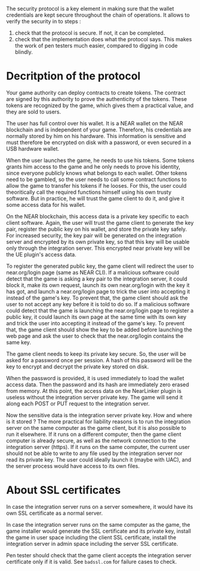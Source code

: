 The security protocol is a key element in making sure that the wallet credentials are kept secure throughout the chain of operations. It allows to verify the security in to steps :
1. check that the protocol is secure. If not, it can be completed.
2. check that the implementation does what the protocol says. This makes the work of pen testers much easier, compared to digging in code blindly.

# Decritption of the protocol

Your game authority can deploy contracts to create tokens. The contract are signed by this authority to prove the authenticity of the tokens. These tokens are recognized by the game, which gives them a practical value, and they are sold to users.

The user has full control over his wallet. It is a NEAR wallet on the NEAR blockchain and is independent of your game. Therefore, his credentials are normally stored by him on his hardware. This information is sensitive and must therefore be encrypted on disk with a password, or even secured in a USB hardware wallet.

When the user launches the game, he needs to use his tokens. Some tokens grants him access to the game and he only needs to prove his identity, since everyone publicly knows what belongs to each wallet. Other tokens need to be gambled, so the user needs to call some contract functions to allow the game to transfer his tokens if he looses. For this, the user could theoritically call the required functions himself using his own trusty software. 
But in practice, he will trust the game client to do it, and give it some access data for his wallet. 

On the NEAR blockchain, this access data is a private key specific to each client software. Again, the user will trust the game client to generate the key pair, register the public key on his wallet, and store the private key safely.
For increased security, the key pair will be generated on the integration server and encrypted by its own private key, so that this key will be usable only through the integration server. This encrypted near private key will be the UE plugin's access data.

To register the generated public key, the game client will redirect the user to near.org/login page (same as NEAR CLI). 
If a malicious software could detect that the game is asking a key pair to the integration server, it could block it, make its own request, launch its own near.org/login with the key it has got, and launch a near.org/login page to trick the user into accepting it instead of the game's key. To prevent that, the game client should ask the user to not accept any key before it is told to do so.
If a malicious software could detect that the game is launching the near.org/login page to register a public key, it could launch its own page at the same time with its own key and trick the user into accepting it instead of the game's key. To prevent that, the game client should show the key to be added before launching the web page and ask the user to check that the near.org/login contains the same key.

The game client needs to keep its private key secure. So, the user will be asked for a password once per session. A hash of this password will be the key to encrypt and decrypt the private key stored on disk. 

When the password is provided, it is used immediately to load the wallet access data. Then the password and its hash are immediately zero erased from memory. At this point, the access data on the NearLinker plugin is useless without the integration server private key. The game will send it along each POST or PUT request to the integration server.

Now the sensitive data is the integration server private key. How and where is it stored ? The more practical for liability reasons is to run the integration server on the same computer as the game client, but it is also possible to run it elsewhere. If it runs on a different computer, then the game client computer is already secure, as well as the network connection to the integration server (https). If it runs on the same computer, the current user should not be able to write to any file used by the integration server nor read its private key. The user could ideally launch it (maybe with UAC), and the server process would have access to its own files. 

# About SSL certificates

In case the integration server runs on a server somewhere, it would have its own SSL certificate as a normal server.

In case the integration server runs on the same computer as the game, the game installer would generate the SSL certificate and its private key, install the game in user space including the client SSL certificate, install the integration server in admin space including the server SSL certificate. 

Pen tester should check that the game client accepts the integration server certificate only if it is valid. See `badssl.com` for failure cases to check.

